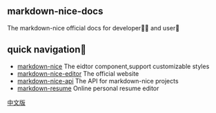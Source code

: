 ## markdown-nice-docs
The markdown-nice official docs for developer👩‍💻 and user🙍‍

## quick navigation🔖
- [markdown-nice](https://github.com/mdnice/markdown-nice) The eidtor component,support customizable styles
- [markdown-nice-editor](https://github.com/mdnice/markdown-nice-editor) The official website
- [markdown-nice-api](https://github.com/mdnice/markdown-nice-api) The API for markdown-nice projects
- [markdown-resume](https://github.com/mdnice/markdown-resume) Online personal resume editor

[中文版](./README.zh-CN.md)